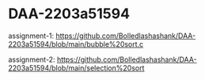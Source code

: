 # DAA-2203a51594
assignment-1: https://github.com/Bolledlashashank/DAA-2203a51594/blob/main/bubble%20sort.c


assignment-2:  https://github.com/Bolledlashashank/DAA-2203a51594/blob/main/selection%20sort
